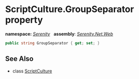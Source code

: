 # ScriptCulture.GroupSeparator property
**namespace:** *[Serenity](../../README.md#serenity-namespace)*   **assembly**: *[Serenity.Net.Web](../../README.md)*

```csharp
public string GroupSeparator { get; set; }
```

## See Also

* class [ScriptCulture](../ScriptCulture.md)
